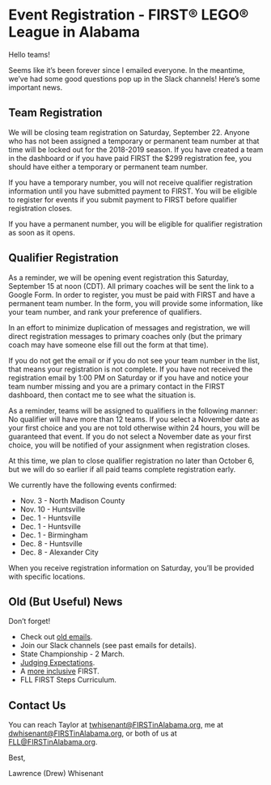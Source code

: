 # Event Registration - FIRST® LEGO® League in Alabama

Hello teams!

Seems like it’s been forever since I emailed everyone. In the meantime, we’ve had some good questions pop up in the Slack channels! Here’s some important news.

## Team Registration
We will be closing team registration on Saturday, September 22. Anyone who has not been assigned a temporary or permanent team number at that time will be locked out for the 2018-2019 season. If you have created a team in the dashboard or if you have paid FIRST the $299 registration fee, you should have either a temporary or permanent team number.

If you have a temporary number, you will not receive qualifier registration information until you have submitted payment to FIRST. You will be eligible to register for events if you submit payment to FIRST before qualifier registration closes. 

If you have a permanent number, you will be eligible for qualifier registration as soon as it opens.

## Qualifier Registration
As a reminder, we will be opening event registration this Saturday, September 15 at noon (CDT). All primary coaches will be sent the link to a Google Form. In order to register, you must be paid with FIRST and have a permanent team number. In the form, you will provide some information, like your team number, and rank your preference of qualifiers.

In an effort to minimize duplication of messages and registration, we will direct registration messages to primary coaches only (but the primary coach may have someone else fill out the form at that time).

If you do not get the email or if you do not see your team number in the list, that means your registration is not complete. If you have not received the registration email by 1:00 PM on Saturday or if you have and notice your team number missing and you are a primary contact in the FIRST dashboard, then contact me to see what the situation is.

As a reminder, teams will be assigned to qualifiers in the following manner:
No qualifier will have more than 12 teams.
If you select a November date as your first choice and you are not told otherwise within 24 hours, you will be guaranteed that event.
If you do not select a November date as your first choice, you will be notified of your assignment when registration closes.

At this time, we plan to close qualifier registration no later than October 6, but we will do so earlier if all paid teams complete registration early.

We currently have the following events confirmed:
* Nov. 3 - North Madison County
* Nov. 10 - Huntsville
* Dec. 1 - Huntsville
* Dec. 1 - Huntsville
* Dec. 1 - Birmingham
* Dec. 8 - Huntsville
* Dec. 8 - Alexander City

When you receive registration information on Saturday, you’ll be provided with specific locations.

## Old (But Useful) News
Don’t forget!
* Check out [old emails](https://github.com/drewwhis/first-in-alabama/tree/main/first-lego-league/2018_2019/email_blasts).
* Join our Slack channels (see past emails for details).
* State Championship - 2 March.
* [Judging Expectations](https://github.com/drewwhis/first-in-alabama/blob/main/first-lego-league/2018-2019/judging/judging-expectations.md).
* A [more inclusive](https://www.firstinspires.org/about/diversityinclusion?utm_source=partner-blast&utm_medium=flljr&utm_campaign=edi-training-019) FIRST.
* FLL FIRST Steps Curriculum.

## Contact Us
You can reach Taylor at twhisenant@FIRSTinAlabama.org, me at dwhisenant@FIRSTinAlabama.org, or both of us at FLL@FIRSTinAlabama.org.

Best,

Lawrence (Drew) Whisenant
